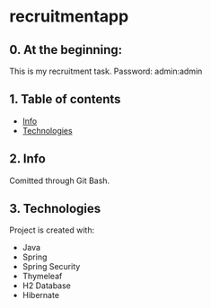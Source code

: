 # recruitmentapp
## 0. At the beginning:
This is my recruitment task.
Password: admin:admin

## 1. Table of contents
* [Info](#2-info)
* [Technologies](#3-technologies)

## 2. Info

Comitted through Git Bash.

## 3. Technologies
Project is created with:
* Java
* Spring
* Spring Security
* Thymeleaf
* H2 Database
* Hibernate

